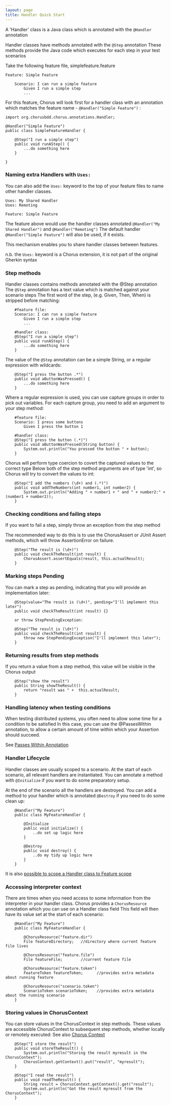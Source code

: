 ```yaml
---
layout: page
title: Handler Quick Start
---
```


A 'Handler' class is a Java class which is annotated with the `@Handler` annotation

Handler classes have methods annotated with the `@Step` annotation
These methods provide the Java code which executes for each step in your test scenarios

Take the following feature file, simplefeature.feature

    Feature: Simple Feature

        Scenario: I can run a simple feature
            Given I run a simple step
            ...


For this feature, Chorus will look first for a handler class with an annotation which matches the feature name - `@Handler("Simple Feature")` :

    import org.chorusbdd.chorus.annotations.Handler;

    @Handler("Simple Feature")
    public class SimpleFeatureHandler {

        @Step("I run a simple step")
        public void runAStep() {
            ...do something here
        }

    }

### Naming extra Handlers with `Uses:` ###

You can also add the `Uses:` keyword to the top of your feature files to name other handler classes.

    Uses: My Shared Handler
    Uses: Remoting

    Feature: Simple Feature

The feature above would use the handler classes annotated `@Handler("My Shared Handler")` and `@Handler("Remoting")`
The default handler `@Handler("Simple Feature")` will also be used, if it exists.

This mechanism enables you to share handler classes between features.

n.b. the `Uses:` keyword is a Chorus extension, it is not part of the original Gherkin syntax

### Step methods ###

Handler classes contains methods annotated with the @Step annotation
The `@Step` annotation has a text value which is matched against your scenario steps
The first word of the step, (e.g. Given, Then, When) is stripped before matching:

        #feature file:
        Scenario: I can run a simple feature
            Given I run a simple step
            ...

        #handler class:
        @Step("I run a simple step")
        public void runAStep() {
            ...do something here
        }


The value of the `@Step` annotation can be a simple String, or a regular expression with wildcards:

        @Step("I press the button .*")
        public void aButtonWasPressed() {
            ...do something here
        }


Where a regular expression is used, you can use capture groups in order to pick out variables.
For each capture group, you need to add an argument to your step method:

        #feature file:
        Scenario: I press some buttons
            Given I press the button 1

        #handler class:
        @Step("I press the button (.*)")
        public void aButtonWasPressed(String button) {
            System.out.println("You pressed the button " + button);
        }


Chorus will perform type coercion to covert the captured values to the correct type
Below both of the step method arguments are of type 'int', so Chorus will try to convert the values to int:

        @Step("I add the numbers (\d+) and (.*)")
        public void addTheNumbers(int number1, int number2) {
            System.out.println("Adding " + number1 + " and " + number2:" + (number1 + number2));
        }


### Checking conditions and failing steps ###

If you want to fail a step, simply throw an exception from the step method

The recommended way to do this is to use the ChorusAssert or JUnit Assert methods, which will throw AssertionError on failure.


        @Step("The result is (\d+)")
        public void checkTheResult(int result) {
            ChorusAssert.assertEquals(result, this.actualResult);
        }


### Marking steps Pending ###

You can mark a step as pending, indicating that you will provide an implementation later:

        @Step(value="The result is (\d+)", pending="I'll implement this later")
        public void checkTheResult(int result) {}

        or throw StepPendingException:

        @Step("The result is (\d+)")
        public void checkTheResult(int result) {
            throw new StepPendingException("I'll implement this later");
        }


### Returning results from step methods ###

If you return a value from a step method, this value will be visible in the Chorus output

        @Step("show the result")
        public String showTheResult() {
            return "result was " +  this.actualResult;
        }


### Handling latency when testing conditions ###

When testing distributed systems, you often need to allow some time for a condition to be satisfied
In this case, you can use the @PassesWithin annotation, to allow a certain amount of time within which your Assertion should succeed.

See [Passes Within Annotation](/pages/BuiltInHandlers/Remoting/PassesWithinAnnotation)


### Handler Lifecycle ###

Handler classes are usually scoped to a scenario. At the start of each scenario, all relevant handlers are instantiated.
You can annotate a method with `@Initialize` if you want to do some preparatory setup.

At the end of the scenario all the handlers are destroyed.
You can add a method to your handler which is annotated `@Destroy` if you need to do some clean up:

        @Handler("My Feature")
        public class MyFeatureHandler {

            @Initialize
            public void initialize() {
                ..do set up logic here
            }

            @Destroy
            public void destroy() {
                ..do my tidy up logic here
            }
        }

It is also [possible to scope a Handler class to Feature scope](/pages/Handlers/HandlerLifecycle)

### Accessing interpreter context ###

There are times when you need access to some information from the interpreter in your handler class.
Chorus provides a `ChorusResource` annotation which you can use on a Handler class field
This field will then have its value set at the start of each scenario:

        @Handler("My Feature")
        public class MyFeatureHandler {

            @ChorusResource("feature.dir")
            File featureDirectory;   //directory where current feature file lives

            @ChorusResource("feature.file")
            File featureFile;        //current feature file

            @ChorusResource("feature.token")
            FeatureToken featureToken;      //provides extra metadata about running feature

            @ChorusResource("scenario.token")
            ScenarioToken scenarioToken;    //provides extra metadata about the running scenario
        }

### Storing values in ChorusContext ###

You can store values in the ChorusContext in step methods.
These values are accessible ChorusContext to subsequent step methods, whether locally or remotely executed:
See also [Chorus Context](/pages/BuiltInHandlers/ChorusContext/ChorusContext)

        @Step("I store the result")
        public void storeTheResult() {
            System.out.println("Storing the result myresult in the ChorusContext");
            ChorusContext.getContext().put("result", "myresult");
        }

        @Step("I read the result")
        public void readTheResult() {
            String result = ChorusContext.getContext().get("result");
            System.out.println("Got the result myresult from the ChorusContext");
        }

















